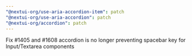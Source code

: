 ```yaml
---
"@nextui-org/use-aria-accordion-item": patch
"@nextui-org/use-aria-accordion": patch
"@nextui-org/accordion": patch
---
```


Fix #1405 and #1608 accordion is no longer preventing spacebar key for Input/Textarea components
